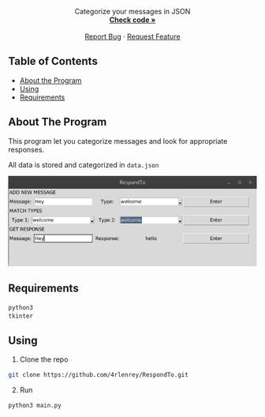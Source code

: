 <p align="center">
    Categorize your messages in JSON
    <br />
    <a href="https://github.com/4rlenrey/RespondTo/blob/gui/basicFunctions.py"><strong>Check code »</strong></a>
    <br />
    <br />
    <a href="https://github.com/4rlenrey/RespondTo/issues">Report Bug</a>
    ·
    <a href="https://github.com/4rlenrey/RespondTo/issues">Request Feature</a>
  </p>

## Table of Contents

* [About the Program](#About-The-Program)
* [Using](#Using)
* [Requirements](#Requirements)

## About The Program
This program let you categorize messages and look for appropriate responses.

All data is stored and categorized in `data.json`

![Screenshot](/Screenshots/Screenshot)

## Requirements
```sh
python3
tkinter
```

## Using

1. Clone the repo
```sh
git clone https://github.com/4rlenrey/RespondTo.git
```
2. Run 
```sh
python3 main.py
```


